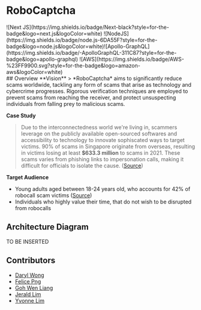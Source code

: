 # RoboCaptcha
<div>![Next JS](https://img.shields.io/badge/Next-black?style=for-the-badge&logo=next.js&logoColor=white) ![NodeJS](https://img.shields.io/badge/node.js-6DA55F?style=for-the-badge&logo=node.js&logoColor=white)![Apollo-GraphQL](https://img.shields.io/badge/-ApolloGraphQL-311C87?style=for-the-badge&logo=apollo-graphql) ![AWS](https://img.shields.io/badge/AWS-%23FF9900.svg?style=for-the-badge&logo=amazon-aws&logoColor=white)</div>
## Overview
**Vision**
> *RoboCaptcha* aims to significantly reduce scams worldwide, tackling any form of scams that arise as technology and cybercrime progresses. Rigorous verification techniques are employed to prevent scams from reaching the receiver, and protect unsuspecting individuals from falling prey to malicious scams.

**Case Study**
> Due to the interconnectedness world we're living in, scammers leverage on the publicly available open-sourced softwares and accessibility to technology to innovate sophiscated ways to target victims. 90% of scams in Singapore originate from overseas, resulting in victims losing at least **$633.3 million** to scams in 2021. These scams varies from phishing links to impersonation calls, making it difficult for officials to isolate the cause. ([Source](https://www.straitstimes.com/singapore/courts-crime/victims-lost-6333-million-to-scams-in-2021))

**Target Audience**
- Young adults aged between 18-24 years old, who accounts for 42% of robocall scam victims ([Source](https://www.csa.gov.sg/singcert/publications/robocall-technology))
- Individuals who highly value their time, that do not wish to be disrupted from robocalls

## Architecture Diagram
TO BE INSERTED

## Contributors
- [Daryl Wong](https://github.com/wongdaryl)
- [Felice Png](https://github.com/felicepng)
- [Goh Wen Liang](https://github.com/wenlianggg)
- [Jerald Lim](https://github.com/jeraldlyh)
- [Yvonne Lim](https://github.com/yvonnelhs)